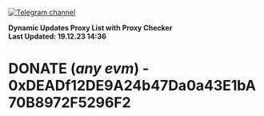 [![Telegram channel](https://img.shields.io/endpoint?url=https://runkit.io/damiankrawczyk/telegram-badge/branches/master?url=https://t.me/n4z4v0d)](https://t.me/n4z4v0d) 

**Dynamic Updates Proxy List with Proxy Checker**  
**Last Updated: 19.12.23 14:36**

# DONATE (_any evm_) - 0xDEADf12DE9A24b47Da0a43E1bA70B8972F5296F2
